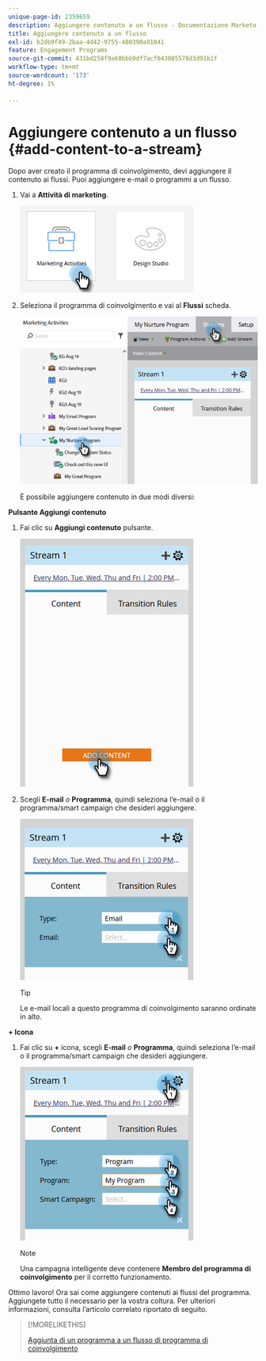 ```yaml
---
unique-page-id: 2359659
description: Aggiungere contenuto a un flusso - Documentazione Marketo - Documentazione del prodotto
title: Aggiungere contenuto a un flusso
exl-id: b2db9f49-2baa-4d42-9755-480390a91041
feature: Engagement Programs
source-git-commit: 431bd258f9a68bbb9df7acf043085578d3d91b1f
workflow-type: tm+mt
source-wordcount: '173'
ht-degree: 1%

---
```


# Aggiungere contenuto a un flusso {#add-content-to-a-stream}

Dopo aver creato il programma di coinvolgimento, devi aggiungere il contenuto ai flussi. Puoi aggiungere e-mail o programmi a un flusso.

1. Vai a **Attività di marketing**.

   ![](assets/add-content-to-a-stream-1.png)

1. Seleziona il programma di coinvolgimento e vai al **Flussi** scheda.

   ![](assets/add-content-to-a-stream-2.png)

   È possibile aggiungere contenuto in due modi diversi:

**Pulsante Aggiungi contenuto**

1. Fai clic su **Aggiungi contenuto** pulsante.

   ![](assets/add-content-to-a-stream-3.png)

1. Scegli **E-mail** _o_ **Programma**, quindi seleziona l’e-mail o il programma/smart campaign che desideri aggiungere.

   ![](assets/add-content-to-a-stream-4.png)

   >[!TIP]
   >
   >Le e-mail locali a questo programma di coinvolgimento saranno ordinate in alto.

**+ Icona**

1. Fai clic su **+** icona, scegli **E-mail** _o_ **Programma**, quindi seleziona l’e-mail o il programma/smart campaign che desideri aggiungere.

   ![](assets/add-content-to-a-stream-5.png)

   >[!NOTE]
   >
   >Una campagna intelligente deve contenere **Membro del programma di coinvolgimento** per il corretto funzionamento.

Ottimo lavoro! Ora sai come aggiungere contenuti ai flussi del programma. Aggiungete tutto il necessario per la vostra coltura. Per ulteriori informazioni, consulta l’articolo correlato riportato di seguito.

>[!MORELIKETHIS]
>
>[Aggiunta di un programma a un flusso di programma di coinvolgimento](/help/marketo/product-docs/email-marketing/drip-nurturing/creating-an-engagement-program/adding-a-program-to-an-engagement-program-stream.md)
